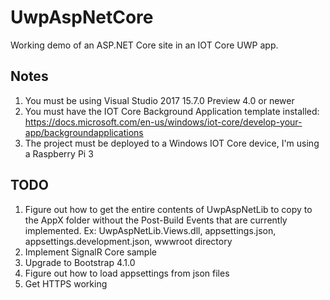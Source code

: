 # UwpAspNetCore
Working demo of an ASP.NET Core site in an IOT Core UWP app.

## Notes
1. You must be using Visual Studio 2017 15.7.0 Preview 4.0 or newer
3. You must have the IOT Core Background Application template installed: https://docs.microsoft.com/en-us/windows/iot-core/develop-your-app/backgroundapplications
2. The project must be deployed to a Windows IOT Core device, I'm using a Raspberry Pi 3

## TODO
1. Figure out how to get the entire contents of UwpAspNetLib to copy to the AppX folder without the Post-Build Events that are currently implemented.  Ex: UwpAspNetLib.Views.dll, appsettings.json, appsettings.development.json, wwwroot directory
2. Implement SignalR Core sample
3. Upgrade to Bootstrap 4.1.0
4. Figure out how to load appsettings from json files
5. Get HTTPS working
